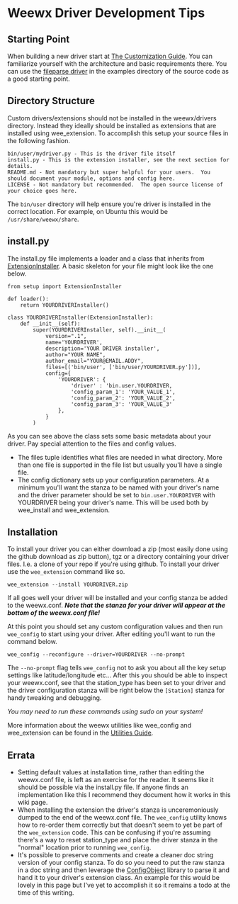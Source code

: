 # Weewx Driver Development Tips

## Starting Point
When building a new driver start at [The Customization Guide](https://www.weewx.com/docs/customizing.htm#porting).  You can familiarize yourself with the architecture and basic requirements there.  You can use the [fileparse driver](https://github.com/weewx/weewx/blob/master/examples/fileparse/bin/user/fileparse.py) in the examples directory of the source code as a good starting point.

## Directory Structure
Custom drivers/extensions should not be installed in the weewx/drivers directory.  Instead they ideally should be installed as extensions that are installed using wee_extension.  To accomplish this setup your source files in the following fashion.

    bin/user/mydriver.py - This is the driver file itself
    install.py - This is the extension installer, see the next section for details.
    README.md - Not mandatory but super helpful for your users.  You should document your module, options and config here.
    LICENSE - Not mandatory but recommended.  The open source license of your choice goes here.

The `bin/user` directory will help ensure you're driver is installed in the correct location.  For example, on Ubuntu this would be `/usr/share/weewx/share`.  

## install.py
The install.py file implements a loader and a class that inherits from [ExtensionInstaller](https://github.com/weewx/weewx/blob/master/bin/weecfg/extension.py).  A basic skeleton for your file might look like the one below.

    from setup import ExtensionInstaller

    def loader():
        return YOURDRIVERInstaller()

    class YOURDRIVERInstaller(ExtensionInstaller):
        def __init__(self):
            super(YOURDRIVERInstaller, self).__init__(
                version=".1",
                name='YOURDRIVER',
                description='YOUR DRIVER installer',
                author="YOUR NAME",
                author_email="YOUR@EMAIL.ADDY",
                files=[('bin/user', ['bin/user/YOURDRIVER.py'])],
                config={
                    'YOURDRIVER': {
                        'driver' : 'bin.user.YOURDRIVER,
                        'config_param_1': 'YOUR_VALUE_1',
                        'config_param_2': 'YOUR_VALUE_2',
                        'config_param_3': 'YOUR_VALUE_3'
                    },
                }
            )

As you can see above the class sets some basic metadata about your driver.  Pay special attention to the files and config values.
* The files tuple identifies what files are needed in what directory.  More than one file is supported in the file list but usually you'll have a single file.
* The config dictionary sets up your configuration parameters.  At a minimum you'll want the stanza to be named with your driver's name and the driver parameter should be set to `bin.user.YOURDRIVER` with YOURDRIVER being your driver's name.  This will be used both by wee_install and wee_extension.

## Installation
To install your driver you can either download a zip (most easily done using the github download as zip button), tgz or a directory containing your driver files.  I.e. a clone of your repo if you're using github.  To install your driver use the `wee_extension` command like so.

    wee_extension --install YOURDRIVER.zip

If all goes well your driver will be installed and your config stanza be added to the weewx.conf.  ***Note that the stanza for your driver will appear at the bottom of the weewx.conf file!***

At this point you should set any custom configuration values and then run `wee_config` to start using your driver.  After editing you'll want to run the command below.

    wee_config --reconfigure --driver=YOURDRIVER --no-prompt

The `--no-prompt` flag tells `wee_config` not to ask you about all the key setup settings like latitude/longitude etc...  After this you should be able to inspect your weewx.conf, see that the station_type has been set to your driver and the driver configuration stanza will be right below the `[Station]` stanza for handy tweaking and debugging.

_You may need to run these commands using sudo on your system!_

More information about the weewx utilities like wee_config and wee_extension can be found in the [Utilities Guide](https://weewx.com/docs/utilities.htm).

## Errata
* Setting default values at installation time, rather than editing the weewx.conf file, is left as an exercise for the reader.  It seems like it should be possible via the install.py file.  If anyone finds an implementation like this I recommend they document how it works in this wiki page.
* When installing the extension the driver's stanza is unceremoniously dumped to the end of the weewx.conf file.  The `wee_config` utility knows how to re-order them correctly but that doesn't seem to yet be part of the `wee_extension` code.  This can be confusing if you're assuming there's a way to reset station_type and place the driver stanza in the "normal" location prior to running `wee_config`.
* It's possible to preserve comments and create a cleaner doc string version of your config stanza.  To do so you need to put the raw stanza in a doc string and then leverage the [ConfigObject](https://pythonhosted.org/ConfigObject/) library to parse it and hand it to your driver's extension class.  An example for this would be lovely in this page but I've yet to accomplish it so it remains a todo at the time of this writing.
